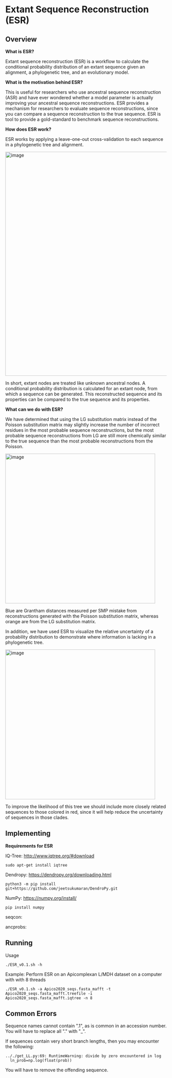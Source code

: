 # Extant Sequence Reconstruction (ESR)

## Overview

**What is ESR?**

Extant sequence reconstruction (ESR) is a workflow to calculate the conditional probability distribution of an extant sequence given an alignment, a phylogenetic tree, and an evolutionary model.

**What is the motivation behind ESR?**

This is useful for researchers who use ancestral sequence reconstruction (ASR) and have ever wondered whether a model parameter is actually improving your ancestral sequence reconstructions. ESR provides a mechanism for researchers to evaluate sequence reconstructions, since you can compare a sequence reconstruction to the true sequence. ESR is tool to provide a gold-standard to benchmark sequence reconstructions.

**How does ESR work?**

ESR works by applying a leave-one-out cross-validation to each sequence in a phylogenetic tree and alignment.  

<img width="700" alt="image" src="https://user-images.githubusercontent.com/111892527/186263175-50b87311-8f82-41c4-97ca-de61cababddd.png">

In short, extant nodes are treated like unknown ancestral nodes. A conditional probability distribution is calculated for an extant node, from which a sequence can be generated. This reconstructed sequence and its properties can be compared to the true sequence and its properties. 

**What can we do with ESR?**

We have determined that using the LG substitution matrix instead of the Poisson substitution matrix may slightly increase the number of incorrect residues in the most probable sequence reconstructions, but the most probable sequence reconstructions from LG are still more chemically similar to the true sequence than the most probable reconstructions from the Poisson.

<img width="468" alt="image" src="https://user-images.githubusercontent.com/111892527/187996511-9b6ad4fe-a755-4671-8fe3-4768de32a47d.png">

Blue are Grantham distances measured per SMP mistake from reconstructions generated with the Poisson substitution matrix, whereas orange are from the LG
substitution matrix.

In addition, we have used ESR to visualize the relative uncertainty of a probability distribution to demonstrate where information is lacking in a phylogenetic tree. 

<img width="468" alt="image" src="https://user-images.githubusercontent.com/111892527/186267196-de75a0f4-2dc9-4665-8c44-554634edffc0.png">

To improve the likelihood of this tree we should include more closely related sequences to those colored in red, since it will help reduce the uncertainty of sequences in those clades.

## Implementing

**Requirements for ESR**

IQ-Tree: http://www.iqtree.org/#download
```
sudo apt-get install iqtree
```

Dendropy: https://dendropy.org/downloading.html
```
python3 -m pip install git+https://github.com/jeetsukumaran/DendroPy.git
```

NumPy: https://numpy.org/install/
```
pip install numpy
```

seqcon: 

ancprobs:

## Running

Usage
```
./ESR_v0.1.sh -h 
```

Example: Perform ESR on an Apicomplexan L/MDH dataset on a computer with with 8 threads
```
./ESR_v0.1.sh -a Apico2020_seqs.fasta_mafft -t Apico2020_seqs.fasta_mafft.treefile -i Apico2020_seqs.fasta_mafft.iqtree -n 8
```

## Common Errors

Sequence names cannot contain ".1", as is common in an accession number. You will have to replace all "." with "_".

If sequences contain very short branch lengths, then you may encounter the following:
```
.././get_LL.py:69: RuntimeWarning: divide by zero encountered in log
  ln_prob=np.log(float(prob))
  ```
You will have to remove the offending sequence.
